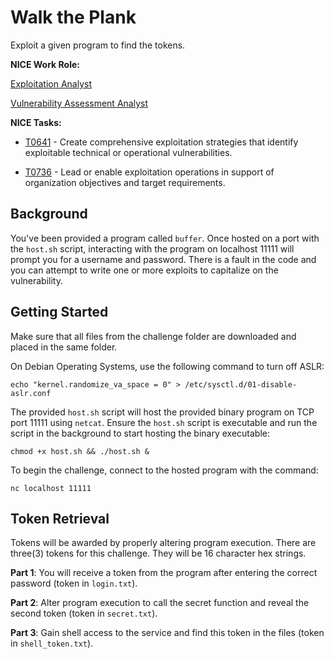 # Walk the Plank

Exploit a given program to find the tokens.

  **NICE Work Role:**

  [Exploitation Analyst](https://niccs.cisa.gov/workforce-development/nice-framework/workroles?name=Exploitation+Analyst&id=All)

  [Vulnerability Assessment Analyst](https://niccs.cisa.gov/workforce-development/nice-framework/workroles?name=Vulnerability+Assessment+Analyst&id=All)


  **NICE Tasks:**

  - [T0641](https://niccs.cisa.gov/workforce-development/nice-framework/tasks?id=T0641&description=All)  - Create comprehensive exploitation strategies that identify exploitable technical or operational vulnerabilities.  

  - [T0736](https://niccs.cisa.gov/workforce-development/nice-framework/tasks?id=T0736&description=All) - Lead or enable exploitation operations in support of organization objectives and target requirements.

## Background

  You've been provided a program called `buffer`. Once hosted on a port with the `host.sh` script, interacting with the program on localhost 11111 will prompt you for a username and password. There is a fault in the code and you can attempt to write one or more exploits to capitalize on the vulnerability.
  
## Getting Started
  
  Make sure that all files from the challenge folder are downloaded and placed in the same folder. 
  
  On Debian Operating Systems, use the following command to turn off ASLR:
  ```
  echo "kernel.randomize_va_space = 0" > /etc/sysctl.d/01-disable-aslr.conf
  ```
 

  The provided `host.sh` script will host the provided binary program on TCP port 11111 using `netcat`. Ensure the `host.sh` script is executable and run the script in the background to start hosting the binary executable:
  ```
  chmod +x host.sh && ./host.sh &
  ```
  
  To begin the challenge, connect to the hosted program with the command:
  ```
  nc localhost 11111
  ``` 


## Token Retrieval

  Tokens will be awarded by properly altering program execution. There are three(3) tokens for this challenge. They will be 16 character hex strings. 

**Part 1**: You will receive a token from the program after entering the correct password (token in `login.txt`).

**Part 2**: Alter program execution to call the secret function and reveal the second token (token in `secret.txt`).
  
**Part 3**: Gain shell access to the service and find this token in the files (token in `shell_token.txt`). 
  

